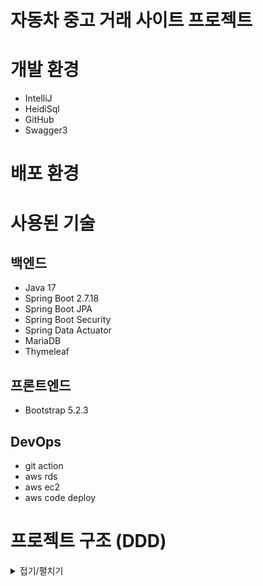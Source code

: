 # 자동차 중고 거래 사이트 프로젝트

# 개발 환경
* IntelliJ
* HeidiSql
* GitHub
* Swagger3

# 배포 환경

# 사용된 기술
## 백엔드
* Java 17
* Spring Boot 2.7.18
* Spring Boot JPA
* Spring Boot Security
* Spring Data Actuator
* MariaDB
* Thymeleaf

## 프론트엔드
* Bootstrap 5.2.3

## DevOps
* git action
* aws rds
* aws ec2
* aws code deploy


# 프로젝트 구조 (DDD)
<details>
<summary>접기/펼치기</summary>

<img src="https://myprojectcih.s3.ap-northeast-2.amazonaws.com/project_struct.png" height="1000"/>

</details>
